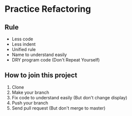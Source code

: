 # Practice Refactoring
## Rule
- Less code
- Less indent
- Unified rule
- Name to understand easily
- DRY program code (Don't Repeat Yourself)

## How to join this project
1. Clone
2. Make your branch
3. Fix code to understand easily (But don't change display)
4. Push your branch
5. Send pull request (But don't merge to master)